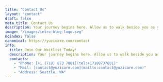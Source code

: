```yaml
---
title: "Contact Us"
layout: "contact"
draft: false
meta_title: Contact Us
description: Your journey begins here. Allow us to walk beside you as you create lasting memories and forge connections that will carry you through a lifetime of joyous motherhood.
image: "/images/intro-blog-logo.svg"
noindex: false
canonical: https://yuzicare.com/contact
info: 
  title: Join Our Waitlist Today!
  description: Your journey begins here. Allow us to walk beside you as you create lasting memories and forge connections that will carry you through a lifetime of joyous motherhood.
  contacts: 
    - "Phone: [+1 (718) 873 7881](tel:+17188737881)"
    - "Mail: [contact@yuzicare.com](mailto:contact@yuzicare.com)"
    - "Address: Seattle, WA"
---
```


